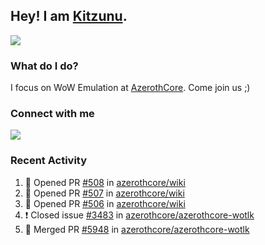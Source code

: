 ## Hey! I am [Kitzunu](https://Github.com/Kitzunu).

<!--- <a href="https://github-readme-stats.kitzunu.vercel.app/api?username=Kitzunu&show_icons=true&theme=dark">
  <img src="https://github-readme-stats.kitzunu.vercel.app/api?username=Kitzunu&show_icons=true&theme=dark" />
</a>
<a href="https://github-readme-stats.kitzunu.vercel.app/api?username=Kitzunu&show_icons=true&theme=dark">
  <img align="center" src="https://github-readme-stats.vercel.app/api/top-langs/?username=Kitzunu&layout=compact&theme=dark" />
</a> -->

<a href="https://metrics.lecoq.io/Kitzunu?template=classic&people=1&notable=1&people.limit=28&people.size=28&people.types=followers%2C%20following&people.thanks=Keader&people.identicons=false&people.shuffle=false&notable.repositories=true&config.timezone=Europe%2FStockholm">
  <img align="center" src="https://metrics.lecoq.io/Kitzunu?template=classic&people=1&notable=1&people.limit=28&people.size=28&people.types=followers%2C%20following&people.thanks=Keader&people.identicons=false&people.shuffle=false&notable.repositories=true&config.timezone=Europe%2FStockholm" />
</a>

### What do I do?

I focus on WoW Emulation at [AzerothCore](https://Github.com/AzerothCore). Come join us ;)

### Connect with me
[![](https://img.shields.io/badge/AzerothCore%20Discord-Connect%20with%20me!-green)](https://discord.com/invite/gkt4y2x)

### Recent Activity

<!--START_SECTION:activity-->
1. 💪 Opened PR [#508](https://github.com/azerothcore/wiki/pull/508) in [azerothcore/wiki](https://github.com/azerothcore/wiki)
2. 💪 Opened PR [#507](https://github.com/azerothcore/wiki/pull/507) in [azerothcore/wiki](https://github.com/azerothcore/wiki)
3. 💪 Opened PR [#506](https://github.com/azerothcore/wiki/pull/506) in [azerothcore/wiki](https://github.com/azerothcore/wiki)
4. ❗️ Closed issue [#3483](https://github.com/azerothcore/azerothcore-wotlk/issues/3483) in [azerothcore/azerothcore-wotlk](https://github.com/azerothcore/azerothcore-wotlk)
5. 🎉 Merged PR [#5948](https://github.com/azerothcore/azerothcore-wotlk/pull/5948) in [azerothcore/azerothcore-wotlk](https://github.com/azerothcore/azerothcore-wotlk)
<!--END_SECTION:activity-->

